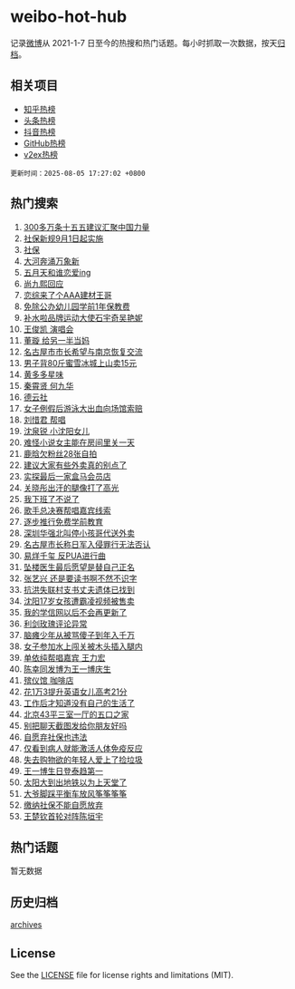 # weibo-hot-hub

记录[微博](https://www.weibo.com)从 2021-1-7 日至今的热搜和热门话题。每小时抓取一次数据，按天[归档](archives)。

## 相关项目

- [知乎热榜](https://github.com/lonnyzhang423/zhihu-hot-hub)
- [头条热榜](https://github.com/lonnyzhang423/toutiao-hot-hub)
- [抖音热榜](https://github.com/lonnyzhang423/douyin-hot-hub)
- [GitHub热榜](https://github.com/lonnyzhang423/github-hot-hub)
- [v2ex热榜](https://github.com/lonnyzhang423/v2ex-hot-hub)


`更新时间：2025-08-05 17:27:02 +0800`

## 热门搜索

1. [300多万条十五五建议汇聚中国力量](https://m.weibo.cn/search?containerid=100103type%3D1%26t%3D10%26q%3D%23300%E5%A4%9A%E4%B8%87%E6%9D%A1%E5%8D%81%E4%BA%94%E4%BA%94%E5%BB%BA%E8%AE%AE%E6%B1%87%E8%81%9A%E4%B8%AD%E5%9B%BD%E5%8A%9B%E9%87%8F%23&stream_entry_id=51&isnewpage=1&extparam=seat%3D1%26pos%3D0%26dgr%3D0%26cate%3D10103%26filter_type%3Drealtimehot%26c_type%3D51%26q%3D%2523300%25E5%25A4%259A%25E4%25B8%2587%25E6%259D%25A1%25E5%258D%2581%25E4%25BA%2594%25E4%25BA%2594%25E5%25BB%25BA%25E8%25AE%25AE%25E6%25B1%2587%25E8%2581%259A%25E4%25B8%25AD%25E5%259B%25BD%25E5%258A%259B%25E9%2587%258F%2523%26stream_entry_id%3D51%26display_time%3D1754386021%26pre_seqid%3D175438602168002303254156)
1. [社保新规9月1日起实施](https://m.weibo.cn/search?containerid=100103type%3D1%26t%3D10%26q%3D%23%E7%A4%BE%E4%BF%9D%E6%96%B0%E8%A7%849%E6%9C%881%E6%97%A5%E8%B5%B7%E5%AE%9E%E6%96%BD%23&stream_entry_id=31&isnewpage=1&extparam=seat%3D1%26band_rank%3D1%26cate%3D5001%26lcate%3D5001%26realpos%3D1%26stream_entry_id%3D31%26pos%3D0%26dgr%3D0%26flag%3D1%26c_type%3D31%26q%3D%2523%25E7%25A4%25BE%25E4%25BF%259D%25E6%2596%25B0%25E8%25A7%25849%25E6%259C%25881%25E6%2597%25A5%25E8%25B5%25B7%25E5%25AE%259E%25E6%2596%25BD%2523%26filter_type%3Drealtimehot%26display_time%3D1754386021%26pre_seqid%3D175438602168002303254156)
1. [社保](https://m.weibo.cn/search?containerid=100103type%3D1%26t%3D10%26q%3D%E7%A4%BE%E4%BF%9D&stream_entry_id=31&isnewpage=1&extparam=seat%3D1%26band_rank%3D2%26cate%3D5001%26lcate%3D5001%26realpos%3D2%26stream_entry_id%3D31%26pos%3D1%26dgr%3D0%26flag%3D2%26c_type%3D31%26q%3D%25E7%25A4%25BE%25E4%25BF%259D%26filter_type%3Drealtimehot%26display_time%3D1754386021%26pre_seqid%3D175438602168002303254156)
1. [大河奔涌万象新](https://m.weibo.cn/search?containerid=100103type%3D1%26t%3D10%26q%3D%23%E5%A4%A7%E6%B2%B3%E5%A5%94%E6%B6%8C%E4%B8%87%E8%B1%A1%E6%96%B0%23&stream_entry_id=31&isnewpage=1&extparam=seat%3D1%26band_rank%3D3%26cate%3D5001%26lcate%3D5001%26realpos%3D3%26stream_entry_id%3D31%26pos%3D2%26dgr%3D0%26flag%3D1%26c_type%3D31%26q%3D%2523%25E5%25A4%25A7%25E6%25B2%25B3%25E5%25A5%2594%25E6%25B6%258C%25E4%25B8%2587%25E8%25B1%25A1%25E6%2596%25B0%2523%26filter_type%3Drealtimehot%26display_time%3D1754386021%26pre_seqid%3D175438602168002303254156)
1. [五月天和谁恋爱ing](https://m.weibo.cn/search?containerid=100103type%3D1%26t%3D10%26q%3D%23%E4%BA%94%E6%9C%88%E5%A4%A9%E5%92%8C%E8%B0%81%E6%81%8B%E7%88%B1ing%23&stream_entry_id=31&isnewpage=1&extparam=seat%3D1%26band_rank%3D4%26adid%3D295754%26lcate%3D5001%26is_ad_pos%3D1%26stream_entry_id%3D31%26topic_ad%3D1%26pos%3D3%26dgr%3D0%26q%3D%2523%25E4%25BA%2594%25E6%259C%2588%25E5%25A4%25A9%25E5%2592%258C%25E8%25B0%2581%25E6%2581%258B%25E7%2588%25B1ing%2523%26cate%3D5001%26c_type%3D31%26filter_type%3Drealtimehot%26display_time%3D1754386021%26pre_seqid%3D175438602168002303254156)
1. [尚九熙回应](https://m.weibo.cn/search?containerid=100103type%3D1%26t%3D10%26q%3D%E5%B0%9A%E4%B9%9D%E7%86%99%E5%9B%9E%E5%BA%94&stream_entry_id=31&isnewpage=1&extparam=seat%3D1%26band_rank%3D4%26cate%3D5001%26lcate%3D5001%26realpos%3D4%26stream_entry_id%3D31%26pos%3D4%26dgr%3D0%26flag%3D2%26c_type%3D31%26q%3D%25E5%25B0%259A%25E4%25B9%259D%25E7%2586%2599%25E5%259B%259E%25E5%25BA%2594%26filter_type%3Drealtimehot%26display_time%3D1754386021%26pre_seqid%3D175438602168002303254156)
1. [恋综来了个AAA建材王哥](https://m.weibo.cn/search?containerid=100103type%3D1%26t%3D10%26q%3D%E6%81%8B%E7%BB%BC%E6%9D%A5%E4%BA%86%E4%B8%AAAAA%E5%BB%BA%E6%9D%90%E7%8E%8B%E5%93%A5&stream_entry_id=31&isnewpage=1&extparam=seat%3D1%26band_rank%3D5%26cate%3D5001%26lcate%3D5001%26realpos%3D5%26stream_entry_id%3D31%26pos%3D5%26dgr%3D0%26flag%3D1%26c_type%3D31%26q%3D%25E6%2581%258B%25E7%25BB%25BC%25E6%259D%25A5%25E4%25BA%2586%25E4%25B8%25AAAAA%25E5%25BB%25BA%25E6%259D%2590%25E7%258E%258B%25E5%2593%25A5%26filter_type%3Drealtimehot%26display_time%3D1754386021%26pre_seqid%3D175438602168002303254156)
1. [免除公办幼儿园学前1年保教费](https://m.weibo.cn/search?containerid=100103type%3D1%26t%3D10%26q%3D%23%E5%85%8D%E9%99%A4%E5%85%AC%E5%8A%9E%E5%B9%BC%E5%84%BF%E5%9B%AD%E5%AD%A6%E5%89%8D1%E5%B9%B4%E4%BF%9D%E6%95%99%E8%B4%B9%23&stream_entry_id=31&isnewpage=1&extparam=seat%3D1%26band_rank%3D6%26cate%3D5001%26lcate%3D5001%26realpos%3D6%26stream_entry_id%3D31%26pos%3D6%26dgr%3D0%26flag%3D1%26c_type%3D31%26q%3D%2523%25E5%2585%258D%25E9%2599%25A4%25E5%2585%25AC%25E5%258A%259E%25E5%25B9%25BC%25E5%2584%25BF%25E5%259B%25AD%25E5%25AD%25A6%25E5%2589%258D1%25E5%25B9%25B4%25E4%25BF%259D%25E6%2595%2599%25E8%25B4%25B9%2523%26filter_type%3Drealtimehot%26display_time%3D1754386021%26pre_seqid%3D175438602168002303254156)
1. [补水啦品牌运动大使石宇奇吴艳妮](https://m.weibo.cn/search?containerid=100103type%3D1%26t%3D10%26q%3D%23%E8%A1%A5%E6%B0%B4%E5%95%A6%E5%93%81%E7%89%8C%E8%BF%90%E5%8A%A8%E5%A4%A7%E4%BD%BF%E7%9F%B3%E5%AE%87%E5%A5%87%E5%90%B4%E8%89%B3%E5%A6%AE%23&stream_entry_id=31&isnewpage=1&extparam=seat%3D1%26band_rank%3D7%26adid%3D295724%26lcate%3D5001%26is_ad_pos%3D1%26stream_entry_id%3D31%26topic_ad%3D1%26pos%3D7%26dgr%3D0%26q%3D%2523%25E8%25A1%25A5%25E6%25B0%25B4%25E5%2595%25A6%25E5%2593%2581%25E7%2589%258C%25E8%25BF%2590%25E5%258A%25A8%25E5%25A4%25A7%25E4%25BD%25BF%25E7%259F%25B3%25E5%25AE%2587%25E5%25A5%2587%25E5%2590%25B4%25E8%2589%25B3%25E5%25A6%25AE%2523%26cate%3D5001%26c_type%3D31%26filter_type%3Drealtimehot%26display_time%3D1754386021%26pre_seqid%3D175438602168002303254156)
1. [王俊凯 演唱会](https://m.weibo.cn/search?containerid=100103type%3D1%26t%3D10%26q%3D%E7%8E%8B%E4%BF%8A%E5%87%AF+%E6%BC%94%E5%94%B1%E4%BC%9A&stream_entry_id=31&isnewpage=1&extparam=seat%3D1%26band_rank%3D7%26cate%3D5001%26lcate%3D5001%26realpos%3D7%26stream_entry_id%3D31%26pos%3D8%26dgr%3D0%26flag%3D0%26c_type%3D31%26q%3D%25E7%258E%258B%25E4%25BF%258A%25E5%2587%25AF%2520%25E6%25BC%2594%25E5%2594%25B1%25E4%25BC%259A%26filter_type%3Drealtimehot%26display_time%3D1754386021%26pre_seqid%3D175438602168002303254156)
1. [董璇 给另一半当妈](https://m.weibo.cn/search?containerid=100103type%3D1%26t%3D10%26q%3D%E8%91%A3%E7%92%87+%E7%BB%99%E5%8F%A6%E4%B8%80%E5%8D%8A%E5%BD%93%E5%A6%88&stream_entry_id=31&isnewpage=1&extparam=seat%3D1%26band_rank%3D8%26cate%3D5001%26lcate%3D5001%26realpos%3D8%26stream_entry_id%3D31%26pos%3D9%26dgr%3D0%26flag%3D1%26c_type%3D31%26q%3D%25E8%2591%25A3%25E7%2592%2587%2520%25E7%25BB%2599%25E5%258F%25A6%25E4%25B8%2580%25E5%258D%258A%25E5%25BD%2593%25E5%25A6%2588%26filter_type%3Drealtimehot%26display_time%3D1754386021%26pre_seqid%3D175438602168002303254156)
1. [名古屋市市长希望与南京恢复交流](https://m.weibo.cn/search?containerid=100103type%3D1%26t%3D10%26q%3D%23%E5%90%8D%E5%8F%A4%E5%B1%8B%E5%B8%82%E5%B8%82%E9%95%BF%E5%B8%8C%E6%9C%9B%E4%B8%8E%E5%8D%97%E4%BA%AC%E6%81%A2%E5%A4%8D%E4%BA%A4%E6%B5%81%23&stream_entry_id=31&isnewpage=1&extparam=seat%3D1%26band_rank%3D9%26cate%3D5001%26lcate%3D5001%26realpos%3D9%26stream_entry_id%3D31%26pos%3D10%26dgr%3D0%26flag%3D0%26c_type%3D31%26q%3D%2523%25E5%2590%258D%25E5%258F%25A4%25E5%25B1%258B%25E5%25B8%2582%25E5%25B8%2582%25E9%2595%25BF%25E5%25B8%258C%25E6%259C%259B%25E4%25B8%258E%25E5%258D%2597%25E4%25BA%25AC%25E6%2581%25A2%25E5%25A4%258D%25E4%25BA%25A4%25E6%25B5%2581%2523%26filter_type%3Drealtimehot%26display_time%3D1754386021%26pre_seqid%3D175438602168002303254156)
1. [男子背80斤蜜雪冰城上山卖15元](https://m.weibo.cn/search?containerid=100103type%3D1%26t%3D10%26q%3D%23%E7%94%B7%E5%AD%90%E8%83%8C80%E6%96%A4%E8%9C%9C%E9%9B%AA%E5%86%B0%E5%9F%8E%E4%B8%8A%E5%B1%B1%E5%8D%9615%E5%85%83%23&stream_entry_id=31&isnewpage=1&extparam=seat%3D1%26band_rank%3D10%26cate%3D5001%26lcate%3D5001%26realpos%3D10%26stream_entry_id%3D31%26pos%3D11%26dgr%3D0%26flag%3D0%26c_type%3D31%26q%3D%2523%25E7%2594%25B7%25E5%25AD%2590%25E8%2583%258C80%25E6%2596%25A4%25E8%259C%259C%25E9%259B%25AA%25E5%2586%25B0%25E5%259F%258E%25E4%25B8%258A%25E5%25B1%25B1%25E5%258D%259615%25E5%2585%2583%2523%26filter_type%3Drealtimehot%26display_time%3D1754386021%26pre_seqid%3D175438602168002303254156)
1. [黄多多星味](https://m.weibo.cn/search?containerid=100103type%3D1%26t%3D10%26q%3D%23%E9%BB%84%E5%A4%9A%E5%A4%9A%E6%98%9F%E5%91%B3%23&stream_entry_id=31&isnewpage=1&extparam=seat%3D1%26band_rank%3D11%26cate%3D5001%26lcate%3D5001%26realpos%3D11%26stream_entry_id%3D31%26pos%3D12%26dgr%3D0%26flag%3D1%26c_type%3D31%26q%3D%2523%25E9%25BB%2584%25E5%25A4%259A%25E5%25A4%259A%25E6%2598%259F%25E5%2591%25B3%2523%26filter_type%3Drealtimehot%26display_time%3D1754386021%26pre_seqid%3D175438602168002303254156)
1. [秦霄贤 何九华](https://m.weibo.cn/search?containerid=100103type%3D1%26t%3D10%26q%3D%E7%A7%A6%E9%9C%84%E8%B4%A4+%E4%BD%95%E4%B9%9D%E5%8D%8E&stream_entry_id=31&isnewpage=1&extparam=seat%3D1%26band_rank%3D12%26cate%3D5001%26lcate%3D5001%26realpos%3D12%26stream_entry_id%3D31%26pos%3D13%26dgr%3D0%26flag%3D0%26c_type%3D31%26q%3D%25E7%25A7%25A6%25E9%259C%2584%25E8%25B4%25A4%2520%25E4%25BD%2595%25E4%25B9%259D%25E5%258D%258E%26filter_type%3Drealtimehot%26display_time%3D1754386021%26pre_seqid%3D175438602168002303254156)
1. [德云社](https://m.weibo.cn/search?containerid=100103type%3D1%26t%3D10%26q%3D%E5%BE%B7%E4%BA%91%E7%A4%BE&stream_entry_id=31&isnewpage=1&extparam=seat%3D1%26band_rank%3D13%26cate%3D5001%26lcate%3D5001%26realpos%3D13%26stream_entry_id%3D31%26pos%3D14%26dgr%3D0%26flag%3D1%26c_type%3D31%26q%3D%25E5%25BE%25B7%25E4%25BA%2591%25E7%25A4%25BE%26filter_type%3Drealtimehot%26display_time%3D1754386021%26pre_seqid%3D175438602168002303254156)
1. [女子例假后游泳大出血向场馆索赔](https://m.weibo.cn/search?containerid=100103type%3D1%26t%3D10%26q%3D%23%E5%A5%B3%E5%AD%90%E4%BE%8B%E5%81%87%E5%90%8E%E6%B8%B8%E6%B3%B3%E5%A4%A7%E5%87%BA%E8%A1%80%E5%90%91%E5%9C%BA%E9%A6%86%E7%B4%A2%E8%B5%94%23&stream_entry_id=31&isnewpage=1&extparam=seat%3D1%26band_rank%3D14%26cate%3D5001%26lcate%3D5001%26realpos%3D14%26stream_entry_id%3D31%26pos%3D15%26dgr%3D0%26flag%3D2%26c_type%3D31%26q%3D%2523%25E5%25A5%25B3%25E5%25AD%2590%25E4%25BE%258B%25E5%2581%2587%25E5%2590%258E%25E6%25B8%25B8%25E6%25B3%25B3%25E5%25A4%25A7%25E5%2587%25BA%25E8%25A1%2580%25E5%2590%2591%25E5%259C%25BA%25E9%25A6%2586%25E7%25B4%25A2%25E8%25B5%2594%2523%26filter_type%3Drealtimehot%26display_time%3D1754386021%26pre_seqid%3D175438602168002303254156)
1. [刘惜君 帮唱](https://m.weibo.cn/search?containerid=100103type%3D1%26t%3D10%26q%3D%E5%88%98%E6%83%9C%E5%90%9B+%E5%B8%AE%E5%94%B1&stream_entry_id=31&isnewpage=1&extparam=seat%3D1%26band_rank%3D15%26cate%3D5001%26lcate%3D5001%26realpos%3D15%26stream_entry_id%3D31%26pos%3D16%26dgr%3D0%26flag%3D1%26c_type%3D31%26q%3D%25E5%2588%2598%25E6%2583%259C%25E5%2590%259B%2520%25E5%25B8%25AE%25E5%2594%25B1%26filter_type%3Drealtimehot%26display_time%3D1754386021%26pre_seqid%3D175438602168002303254156)
1. [沈泉锐 小沈阳女儿](https://m.weibo.cn/search?containerid=100103type%3D1%26t%3D10%26q%3D%E6%B2%88%E6%B3%89%E9%94%90+%E5%B0%8F%E6%B2%88%E9%98%B3%E5%A5%B3%E5%84%BF&stream_entry_id=31&isnewpage=1&extparam=seat%3D1%26band_rank%3D16%26cate%3D5001%26lcate%3D5001%26realpos%3D16%26stream_entry_id%3D31%26pos%3D17%26dgr%3D0%26flag%3D2%26c_type%3D31%26q%3D%25E6%25B2%2588%25E6%25B3%2589%25E9%2594%2590%2520%25E5%25B0%258F%25E6%25B2%2588%25E9%2598%25B3%25E5%25A5%25B3%25E5%2584%25BF%26filter_type%3Drealtimehot%26display_time%3D1754386021%26pre_seqid%3D175438602168002303254156)
1. [难怪小说女主能在房间里关一天](https://m.weibo.cn/search?containerid=100103type%3D1%26t%3D10%26q%3D%E9%9A%BE%E6%80%AA%E5%B0%8F%E8%AF%B4%E5%A5%B3%E4%B8%BB%E8%83%BD%E5%9C%A8%E6%88%BF%E9%97%B4%E9%87%8C%E5%85%B3%E4%B8%80%E5%A4%A9&stream_entry_id=31&isnewpage=1&extparam=seat%3D1%26band_rank%3D17%26cate%3D5001%26lcate%3D5001%26realpos%3D17%26stream_entry_id%3D31%26pos%3D18%26dgr%3D0%26flag%3D1%26c_type%3D31%26q%3D%25E9%259A%25BE%25E6%2580%25AA%25E5%25B0%258F%25E8%25AF%25B4%25E5%25A5%25B3%25E4%25B8%25BB%25E8%2583%25BD%25E5%259C%25A8%25E6%2588%25BF%25E9%2597%25B4%25E9%2587%258C%25E5%2585%25B3%25E4%25B8%2580%25E5%25A4%25A9%26filter_type%3Drealtimehot%26display_time%3D1754386021%26pre_seqid%3D175438602168002303254156)
1. [鹿晗欠粉丝28张自拍](https://m.weibo.cn/search?containerid=100103type%3D1%26t%3D10%26q%3D%23%E9%B9%BF%E6%99%97%E6%AC%A0%E7%B2%89%E4%B8%9D28%E5%BC%A0%E8%87%AA%E6%8B%8D%23&stream_entry_id=31&isnewpage=1&extparam=seat%3D1%26band_rank%3D18%26cate%3D5001%26lcate%3D5001%26realpos%3D18%26stream_entry_id%3D31%26pos%3D19%26dgr%3D0%26flag%3D1%26c_type%3D31%26q%3D%2523%25E9%25B9%25BF%25E6%2599%2597%25E6%25AC%25A0%25E7%25B2%2589%25E4%25B8%259D28%25E5%25BC%25A0%25E8%2587%25AA%25E6%258B%258D%2523%26filter_type%3Drealtimehot%26display_time%3D1754386021%26pre_seqid%3D175438602168002303254156)
1. [建议大家有些外卖真的别点了](https://m.weibo.cn/search?containerid=100103type%3D1%26t%3D10%26q%3D%E5%BB%BA%E8%AE%AE%E5%A4%A7%E5%AE%B6%E6%9C%89%E4%BA%9B%E5%A4%96%E5%8D%96%E7%9C%9F%E7%9A%84%E5%88%AB%E7%82%B9%E4%BA%86&stream_entry_id=31&isnewpage=1&extparam=seat%3D1%26band_rank%3D19%26cate%3D5001%26lcate%3D5001%26realpos%3D19%26stream_entry_id%3D31%26pos%3D20%26dgr%3D0%26flag%3D0%26c_type%3D31%26q%3D%25E5%25BB%25BA%25E8%25AE%25AE%25E5%25A4%25A7%25E5%25AE%25B6%25E6%259C%2589%25E4%25BA%259B%25E5%25A4%2596%25E5%258D%2596%25E7%259C%259F%25E7%259A%2584%25E5%2588%25AB%25E7%2582%25B9%25E4%25BA%2586%26filter_type%3Drealtimehot%26display_time%3D1754386021%26pre_seqid%3D175438602168002303254156)
1. [实探最后一家盒马会员店](https://m.weibo.cn/search?containerid=100103type%3D1%26t%3D10%26q%3D%23%E5%AE%9E%E6%8E%A2%E6%9C%80%E5%90%8E%E4%B8%80%E5%AE%B6%E7%9B%92%E9%A9%AC%E4%BC%9A%E5%91%98%E5%BA%97%23&stream_entry_id=31&isnewpage=1&extparam=seat%3D1%26band_rank%3D20%26cate%3D5001%26lcate%3D5001%26realpos%3D20%26stream_entry_id%3D31%26pos%3D21%26dgr%3D0%26flag%3D1%26c_type%3D31%26q%3D%2523%25E5%25AE%259E%25E6%258E%25A2%25E6%259C%2580%25E5%2590%258E%25E4%25B8%2580%25E5%25AE%25B6%25E7%259B%2592%25E9%25A9%25AC%25E4%25BC%259A%25E5%2591%2598%25E5%25BA%2597%2523%26filter_type%3Drealtimehot%26display_time%3D1754386021%26pre_seqid%3D175438602168002303254156)
1. [关晓彤出汗的腿像打了高光](https://m.weibo.cn/search?containerid=100103type%3D1%26t%3D10%26q%3D%E5%85%B3%E6%99%93%E5%BD%A4%E5%87%BA%E6%B1%97%E7%9A%84%E8%85%BF%E5%83%8F%E6%89%93%E4%BA%86%E9%AB%98%E5%85%89&stream_entry_id=31&isnewpage=1&extparam=seat%3D1%26band_rank%3D21%26cate%3D5001%26lcate%3D5001%26realpos%3D21%26stream_entry_id%3D31%26pos%3D22%26dgr%3D0%26flag%3D1%26c_type%3D31%26q%3D%25E5%2585%25B3%25E6%2599%2593%25E5%25BD%25A4%25E5%2587%25BA%25E6%25B1%2597%25E7%259A%2584%25E8%2585%25BF%25E5%2583%258F%25E6%2589%2593%25E4%25BA%2586%25E9%25AB%2598%25E5%2585%2589%26filter_type%3Drealtimehot%26display_time%3D1754386021%26pre_seqid%3D175438602168002303254156)
1. [我下班了不说了](https://m.weibo.cn/search?containerid=100103type%3D1%26t%3D10%26q%3D%E6%88%91%E4%B8%8B%E7%8F%AD%E4%BA%86%E4%B8%8D%E8%AF%B4%E4%BA%86&stream_entry_id=31&isnewpage=1&extparam=seat%3D1%26band_rank%3D22%26cate%3D5001%26lcate%3D5001%26realpos%3D22%26stream_entry_id%3D31%26pos%3D23%26dgr%3D0%26flag%3D1%26c_type%3D31%26q%3D%25E6%2588%2591%25E4%25B8%258B%25E7%258F%25AD%25E4%25BA%2586%25E4%25B8%258D%25E8%25AF%25B4%25E4%25BA%2586%26filter_type%3Drealtimehot%26display_time%3D1754386021%26pre_seqid%3D175438602168002303254156)
1. [歌手总决赛帮唱嘉宾线索](https://m.weibo.cn/search?containerid=100103type%3D1%26t%3D10%26q%3D%23%E6%AD%8C%E6%89%8B%E6%80%BB%E5%86%B3%E8%B5%9B%E5%B8%AE%E5%94%B1%E5%98%89%E5%AE%BE%E7%BA%BF%E7%B4%A2%23&stream_entry_id=31&isnewpage=1&extparam=seat%3D1%26band_rank%3D23%26cate%3D5001%26lcate%3D5001%26realpos%3D23%26stream_entry_id%3D31%26pos%3D24%26dgr%3D0%26flag%3D0%26c_type%3D31%26q%3D%2523%25E6%25AD%258C%25E6%2589%258B%25E6%2580%25BB%25E5%2586%25B3%25E8%25B5%259B%25E5%25B8%25AE%25E5%2594%25B1%25E5%2598%2589%25E5%25AE%25BE%25E7%25BA%25BF%25E7%25B4%25A2%2523%26filter_type%3Drealtimehot%26display_time%3D1754386021%26pre_seqid%3D175438602168002303254156)
1. [逐步推行免费学前教育](https://m.weibo.cn/search?containerid=100103type%3D1%26t%3D10%26q%3D%23%E9%80%90%E6%AD%A5%E6%8E%A8%E8%A1%8C%E5%85%8D%E8%B4%B9%E5%AD%A6%E5%89%8D%E6%95%99%E8%82%B2%23&stream_entry_id=31&isnewpage=1&extparam=seat%3D1%26band_rank%3D24%26cate%3D5001%26lcate%3D5001%26realpos%3D24%26stream_entry_id%3D31%26pos%3D25%26dgr%3D0%26flag%3D1%26c_type%3D31%26q%3D%2523%25E9%2580%2590%25E6%25AD%25A5%25E6%258E%25A8%25E8%25A1%258C%25E5%2585%258D%25E8%25B4%25B9%25E5%25AD%25A6%25E5%2589%258D%25E6%2595%2599%25E8%2582%25B2%2523%26filter_type%3Drealtimehot%26display_time%3D1754386021%26pre_seqid%3D175438602168002303254156)
1. [深圳华强北叫停小孩哥代送外卖](https://m.weibo.cn/search?containerid=100103type%3D1%26t%3D10%26q%3D%23%E6%B7%B1%E5%9C%B3%E5%8D%8E%E5%BC%BA%E5%8C%97%E5%8F%AB%E5%81%9C%E5%B0%8F%E5%AD%A9%E5%93%A5%E4%BB%A3%E9%80%81%E5%A4%96%E5%8D%96%23&stream_entry_id=31&isnewpage=1&extparam=seat%3D1%26band_rank%3D25%26cate%3D5001%26lcate%3D5001%26realpos%3D25%26stream_entry_id%3D31%26pos%3D26%26dgr%3D0%26flag%3D1%26c_type%3D31%26q%3D%2523%25E6%25B7%25B1%25E5%259C%25B3%25E5%258D%258E%25E5%25BC%25BA%25E5%258C%2597%25E5%258F%25AB%25E5%2581%259C%25E5%25B0%258F%25E5%25AD%25A9%25E5%2593%25A5%25E4%25BB%25A3%25E9%2580%2581%25E5%25A4%2596%25E5%258D%2596%2523%26filter_type%3Drealtimehot%26display_time%3D1754386021%26pre_seqid%3D175438602168002303254156)
1. [名古屋市长称日军入侵罪行无法否认](https://m.weibo.cn/search?containerid=100103type%3D1%26t%3D10%26q%3D%23%E5%90%8D%E5%8F%A4%E5%B1%8B%E5%B8%82%E9%95%BF%E7%A7%B0%E6%97%A5%E5%86%9B%E5%85%A5%E4%BE%B5%E7%BD%AA%E8%A1%8C%E6%97%A0%E6%B3%95%E5%90%A6%E8%AE%A4%23&stream_entry_id=31&isnewpage=1&extparam=seat%3D1%26band_rank%3D26%26cate%3D5001%26lcate%3D5001%26realpos%3D26%26stream_entry_id%3D31%26pos%3D27%26dgr%3D0%26flag%3D1%26c_type%3D31%26q%3D%2523%25E5%2590%258D%25E5%258F%25A4%25E5%25B1%258B%25E5%25B8%2582%25E9%2595%25BF%25E7%25A7%25B0%25E6%2597%25A5%25E5%2586%259B%25E5%2585%25A5%25E4%25BE%25B5%25E7%25BD%25AA%25E8%25A1%258C%25E6%2597%25A0%25E6%25B3%2595%25E5%2590%25A6%25E8%25AE%25A4%2523%26filter_type%3Drealtimehot%26display_time%3D1754386021%26pre_seqid%3D175438602168002303254156)
1. [易烊千玺 反PUA进行曲](https://m.weibo.cn/search?containerid=100103type%3D1%26t%3D10%26q%3D%E6%98%93%E7%83%8A%E5%8D%83%E7%8E%BA+%E5%8F%8DPUA%E8%BF%9B%E8%A1%8C%E6%9B%B2&stream_entry_id=31&isnewpage=1&extparam=seat%3D1%26band_rank%3D27%26cate%3D5001%26lcate%3D5001%26realpos%3D27%26stream_entry_id%3D31%26pos%3D28%26dgr%3D0%26flag%3D1%26c_type%3D31%26q%3D%25E6%2598%2593%25E7%2583%258A%25E5%258D%2583%25E7%258E%25BA%2520%25E5%258F%258DPUA%25E8%25BF%259B%25E8%25A1%258C%25E6%259B%25B2%26filter_type%3Drealtimehot%26display_time%3D1754386021%26pre_seqid%3D175438602168002303254156)
1. [坠楼医生最后愿望是替自己正名](https://m.weibo.cn/search?containerid=100103type%3D1%26t%3D10%26q%3D%23%E5%9D%A0%E6%A5%BC%E5%8C%BB%E7%94%9F%E6%9C%80%E5%90%8E%E6%84%BF%E6%9C%9B%E6%98%AF%E6%9B%BF%E8%87%AA%E5%B7%B1%E6%AD%A3%E5%90%8D%23&stream_entry_id=31&isnewpage=1&extparam=seat%3D1%26band_rank%3D28%26cate%3D5001%26lcate%3D5001%26realpos%3D28%26stream_entry_id%3D31%26pos%3D29%26dgr%3D0%26flag%3D0%26c_type%3D31%26q%3D%2523%25E5%259D%25A0%25E6%25A5%25BC%25E5%258C%25BB%25E7%2594%259F%25E6%259C%2580%25E5%2590%258E%25E6%2584%25BF%25E6%259C%259B%25E6%2598%25AF%25E6%259B%25BF%25E8%2587%25AA%25E5%25B7%25B1%25E6%25AD%25A3%25E5%2590%258D%2523%26filter_type%3Drealtimehot%26display_time%3D1754386021%26pre_seqid%3D175438602168002303254156)
1. [张艺兴 还是要读书啊不然不识字](https://m.weibo.cn/search?containerid=100103type%3D1%26t%3D10%26q%3D%E5%BC%A0%E8%89%BA%E5%85%B4+%E8%BF%98%E6%98%AF%E8%A6%81%E8%AF%BB%E4%B9%A6%E5%95%8A%E4%B8%8D%E7%84%B6%E4%B8%8D%E8%AF%86%E5%AD%97&stream_entry_id=31&isnewpage=1&extparam=seat%3D1%26band_rank%3D29%26cate%3D5001%26lcate%3D5001%26realpos%3D29%26stream_entry_id%3D31%26pos%3D30%26dgr%3D0%26flag%3D1%26c_type%3D31%26q%3D%25E5%25BC%25A0%25E8%2589%25BA%25E5%2585%25B4%2520%25E8%25BF%2598%25E6%2598%25AF%25E8%25A6%2581%25E8%25AF%25BB%25E4%25B9%25A6%25E5%2595%258A%25E4%25B8%258D%25E7%2584%25B6%25E4%25B8%258D%25E8%25AF%2586%25E5%25AD%2597%26filter_type%3Drealtimehot%26display_time%3D1754386021%26pre_seqid%3D175438602168002303254156)
1. [抗洪失联村支书丈夫遗体已找到](https://m.weibo.cn/search?containerid=100103type%3D1%26t%3D10%26q%3D%23%E6%8A%97%E6%B4%AA%E5%A4%B1%E8%81%94%E6%9D%91%E6%94%AF%E4%B9%A6%E4%B8%88%E5%A4%AB%E9%81%97%E4%BD%93%E5%B7%B2%E6%89%BE%E5%88%B0%23&stream_entry_id=31&isnewpage=1&extparam=seat%3D1%26band_rank%3D30%26cate%3D5001%26lcate%3D5001%26realpos%3D30%26stream_entry_id%3D31%26pos%3D31%26dgr%3D0%26flag%3D1%26c_type%3D31%26q%3D%2523%25E6%258A%2597%25E6%25B4%25AA%25E5%25A4%25B1%25E8%2581%2594%25E6%259D%2591%25E6%2594%25AF%25E4%25B9%25A6%25E4%25B8%2588%25E5%25A4%25AB%25E9%2581%2597%25E4%25BD%2593%25E5%25B7%25B2%25E6%2589%25BE%25E5%2588%25B0%2523%26filter_type%3Drealtimehot%26display_time%3D1754386021%26pre_seqid%3D175438602168002303254156)
1. [沈阳17岁女孩遭霸凌视频被售卖](https://m.weibo.cn/search?containerid=100103type%3D1%26t%3D10%26q%3D%23%E6%B2%88%E9%98%B317%E5%B2%81%E5%A5%B3%E5%AD%A9%E9%81%AD%E9%9C%B8%E5%87%8C%E8%A7%86%E9%A2%91%E8%A2%AB%E5%94%AE%E5%8D%96%23&stream_entry_id=31&isnewpage=1&extparam=seat%3D1%26band_rank%3D31%26cate%3D5001%26lcate%3D5001%26realpos%3D31%26stream_entry_id%3D31%26pos%3D32%26dgr%3D0%26flag%3D0%26c_type%3D31%26q%3D%2523%25E6%25B2%2588%25E9%2598%25B317%25E5%25B2%2581%25E5%25A5%25B3%25E5%25AD%25A9%25E9%2581%25AD%25E9%259C%25B8%25E5%2587%258C%25E8%25A7%2586%25E9%25A2%2591%25E8%25A2%25AB%25E5%2594%25AE%25E5%258D%2596%2523%26filter_type%3Drealtimehot%26display_time%3D1754386021%26pre_seqid%3D175438602168002303254156)
1. [我的学信网以后不会再更新了](https://m.weibo.cn/search?containerid=100103type%3D1%26t%3D10%26q%3D%E6%88%91%E7%9A%84%E5%AD%A6%E4%BF%A1%E7%BD%91%E4%BB%A5%E5%90%8E%E4%B8%8D%E4%BC%9A%E5%86%8D%E6%9B%B4%E6%96%B0%E4%BA%86&stream_entry_id=31&isnewpage=1&extparam=seat%3D1%26band_rank%3D32%26cate%3D5001%26lcate%3D5001%26realpos%3D32%26stream_entry_id%3D31%26pos%3D33%26dgr%3D0%26flag%3D1%26c_type%3D31%26q%3D%25E6%2588%2591%25E7%259A%2584%25E5%25AD%25A6%25E4%25BF%25A1%25E7%25BD%2591%25E4%25BB%25A5%25E5%2590%258E%25E4%25B8%258D%25E4%25BC%259A%25E5%2586%258D%25E6%259B%25B4%25E6%2596%25B0%25E4%25BA%2586%26filter_type%3Drealtimehot%26display_time%3D1754386021%26pre_seqid%3D175438602168002303254156)
1. [利剑玫瑰评论异常](https://m.weibo.cn/search?containerid=100103type%3D1%26t%3D10%26q%3D%23%E5%88%A9%E5%89%91%E7%8E%AB%E7%91%B0%E8%AF%84%E8%AE%BA%E5%BC%82%E5%B8%B8%23&stream_entry_id=31&isnewpage=1&extparam=seat%3D1%26band_rank%3D33%26cate%3D5001%26lcate%3D5001%26realpos%3D33%26stream_entry_id%3D31%26pos%3D34%26dgr%3D0%26flag%3D0%26c_type%3D31%26q%3D%2523%25E5%2588%25A9%25E5%2589%2591%25E7%258E%25AB%25E7%2591%25B0%25E8%25AF%2584%25E8%25AE%25BA%25E5%25BC%2582%25E5%25B8%25B8%2523%26filter_type%3Drealtimehot%26display_time%3D1754386021%26pre_seqid%3D175438602168002303254156)
1. [脑瘫少年从被骂傻子到年入千万](https://m.weibo.cn/search?containerid=100103type%3D1%26t%3D10%26q%3D%23%E8%84%91%E7%98%AB%E5%B0%91%E5%B9%B4%E4%BB%8E%E8%A2%AB%E9%AA%82%E5%82%BB%E5%AD%90%E5%88%B0%E5%B9%B4%E5%85%A5%E5%8D%83%E4%B8%87%23&stream_entry_id=31&isnewpage=1&extparam=seat%3D1%26band_rank%3D34%26cate%3D5001%26lcate%3D5001%26realpos%3D34%26stream_entry_id%3D31%26pos%3D35%26dgr%3D0%26flag%3D1%26c_type%3D31%26q%3D%2523%25E8%2584%2591%25E7%2598%25AB%25E5%25B0%2591%25E5%25B9%25B4%25E4%25BB%258E%25E8%25A2%25AB%25E9%25AA%2582%25E5%2582%25BB%25E5%25AD%2590%25E5%2588%25B0%25E5%25B9%25B4%25E5%2585%25A5%25E5%258D%2583%25E4%25B8%2587%2523%26filter_type%3Drealtimehot%26display_time%3D1754386021%26pre_seqid%3D175438602168002303254156)
1. [女子参加水上闯关被木头插入腿内](https://m.weibo.cn/search?containerid=100103type%3D1%26t%3D10%26q%3D%23%E5%A5%B3%E5%AD%90%E5%8F%82%E5%8A%A0%E6%B0%B4%E4%B8%8A%E9%97%AF%E5%85%B3%E8%A2%AB%E6%9C%A8%E5%A4%B4%E6%8F%92%E5%85%A5%E8%85%BF%E5%86%85%23&stream_entry_id=31&isnewpage=1&extparam=seat%3D1%26band_rank%3D35%26cate%3D5001%26lcate%3D5001%26realpos%3D35%26stream_entry_id%3D31%26pos%3D36%26dgr%3D0%26flag%3D0%26c_type%3D31%26q%3D%2523%25E5%25A5%25B3%25E5%25AD%2590%25E5%258F%2582%25E5%258A%25A0%25E6%25B0%25B4%25E4%25B8%258A%25E9%2597%25AF%25E5%2585%25B3%25E8%25A2%25AB%25E6%259C%25A8%25E5%25A4%25B4%25E6%258F%2592%25E5%2585%25A5%25E8%2585%25BF%25E5%2586%2585%2523%26filter_type%3Drealtimehot%26display_time%3D1754386021%26pre_seqid%3D175438602168002303254156)
1. [单依纯帮唱嘉宾 王力宏](https://m.weibo.cn/search?containerid=100103type%3D1%26t%3D10%26q%3D%E5%8D%95%E4%BE%9D%E7%BA%AF%E5%B8%AE%E5%94%B1%E5%98%89%E5%AE%BE+%E7%8E%8B%E5%8A%9B%E5%AE%8F&stream_entry_id=31&isnewpage=1&extparam=seat%3D1%26band_rank%3D36%26cate%3D5001%26lcate%3D5001%26realpos%3D36%26stream_entry_id%3D31%26pos%3D37%26dgr%3D0%26flag%3D1%26c_type%3D31%26q%3D%25E5%258D%2595%25E4%25BE%259D%25E7%25BA%25AF%25E5%25B8%25AE%25E5%2594%25B1%25E5%2598%2589%25E5%25AE%25BE%2520%25E7%258E%258B%25E5%258A%259B%25E5%25AE%258F%26filter_type%3Drealtimehot%26display_time%3D1754386021%26pre_seqid%3D175438602168002303254156)
1. [陈幸同发博为王一博庆生](https://m.weibo.cn/search?containerid=100103type%3D1%26t%3D10%26q%3D%23%E9%99%88%E5%B9%B8%E5%90%8C%E5%8F%91%E5%8D%9A%E4%B8%BA%E7%8E%8B%E4%B8%80%E5%8D%9A%E5%BA%86%E7%94%9F%23&stream_entry_id=31&isnewpage=1&extparam=seat%3D1%26band_rank%3D37%26cate%3D5001%26lcate%3D5001%26realpos%3D37%26stream_entry_id%3D31%26pos%3D38%26dgr%3D0%26flag%3D1%26c_type%3D31%26q%3D%2523%25E9%2599%2588%25E5%25B9%25B8%25E5%2590%258C%25E5%258F%2591%25E5%258D%259A%25E4%25B8%25BA%25E7%258E%258B%25E4%25B8%2580%25E5%258D%259A%25E5%25BA%2586%25E7%2594%259F%2523%26filter_type%3Drealtimehot%26display_time%3D1754386021%26pre_seqid%3D175438602168002303254156)
1. [殡仪馆 咖啡店](https://m.weibo.cn/search?containerid=100103type%3D1%26t%3D10%26q%3D%E6%AE%A1%E4%BB%AA%E9%A6%86+%E5%92%96%E5%95%A1%E5%BA%97&stream_entry_id=31&isnewpage=1&extparam=seat%3D1%26band_rank%3D38%26cate%3D5001%26lcate%3D5001%26realpos%3D38%26stream_entry_id%3D31%26pos%3D39%26dgr%3D0%26flag%3D1%26c_type%3D31%26q%3D%25E6%25AE%25A1%25E4%25BB%25AA%25E9%25A6%2586%2520%25E5%2592%2596%25E5%2595%25A1%25E5%25BA%2597%26filter_type%3Drealtimehot%26display_time%3D1754386021%26pre_seqid%3D175438602168002303254156)
1. [花1万3提升英语女儿高考21分](https://m.weibo.cn/search?containerid=100103type%3D1%26t%3D10%26q%3D%23%E8%8A%B11%E4%B8%873%E6%8F%90%E5%8D%87%E8%8B%B1%E8%AF%AD%E5%A5%B3%E5%84%BF%E9%AB%98%E8%80%8321%E5%88%86%23&stream_entry_id=31&isnewpage=1&extparam=seat%3D1%26band_rank%3D39%26cate%3D5001%26lcate%3D5001%26realpos%3D39%26stream_entry_id%3D31%26pos%3D40%26dgr%3D0%26flag%3D1%26c_type%3D31%26q%3D%2523%25E8%258A%25B11%25E4%25B8%25873%25E6%258F%2590%25E5%258D%2587%25E8%258B%25B1%25E8%25AF%25AD%25E5%25A5%25B3%25E5%2584%25BF%25E9%25AB%2598%25E8%2580%258321%25E5%2588%2586%2523%26filter_type%3Drealtimehot%26display_time%3D1754386021%26pre_seqid%3D175438602168002303254156)
1. [工作后才知道没有自己的生活了](https://m.weibo.cn/search?containerid=100103type%3D1%26t%3D10%26q%3D%E5%B7%A5%E4%BD%9C%E5%90%8E%E6%89%8D%E7%9F%A5%E9%81%93%E6%B2%A1%E6%9C%89%E8%87%AA%E5%B7%B1%E7%9A%84%E7%94%9F%E6%B4%BB%E4%BA%86&stream_entry_id=31&isnewpage=1&extparam=seat%3D1%26band_rank%3D40%26cate%3D5001%26lcate%3D5001%26realpos%3D40%26stream_entry_id%3D31%26pos%3D41%26dgr%3D0%26flag%3D1%26c_type%3D31%26q%3D%25E5%25B7%25A5%25E4%25BD%259C%25E5%2590%258E%25E6%2589%258D%25E7%259F%25A5%25E9%2581%2593%25E6%25B2%25A1%25E6%259C%2589%25E8%2587%25AA%25E5%25B7%25B1%25E7%259A%2584%25E7%2594%259F%25E6%25B4%25BB%25E4%25BA%2586%26filter_type%3Drealtimehot%26display_time%3D1754386021%26pre_seqid%3D175438602168002303254156)
1. [北京43平三室一厅的五口之家](https://m.weibo.cn/search?containerid=100103type%3D1%26t%3D10%26q%3D%E5%8C%97%E4%BA%AC43%E5%B9%B3%E4%B8%89%E5%AE%A4%E4%B8%80%E5%8E%85%E7%9A%84%E4%BA%94%E5%8F%A3%E4%B9%8B%E5%AE%B6&stream_entry_id=31&isnewpage=1&extparam=seat%3D1%26band_rank%3D41%26cate%3D5001%26lcate%3D5001%26realpos%3D41%26stream_entry_id%3D31%26pos%3D42%26dgr%3D0%26flag%3D1%26c_type%3D31%26q%3D%25E5%258C%2597%25E4%25BA%25AC43%25E5%25B9%25B3%25E4%25B8%2589%25E5%25AE%25A4%25E4%25B8%2580%25E5%258E%2585%25E7%259A%2584%25E4%25BA%2594%25E5%258F%25A3%25E4%25B9%258B%25E5%25AE%25B6%26filter_type%3Drealtimehot%26display_time%3D1754386021%26pre_seqid%3D175438602168002303254156)
1. [别把聊天截图发给你朋友好吗](https://m.weibo.cn/search?containerid=100103type%3D1%26t%3D10%26q%3D%E5%88%AB%E6%8A%8A%E8%81%8A%E5%A4%A9%E6%88%AA%E5%9B%BE%E5%8F%91%E7%BB%99%E4%BD%A0%E6%9C%8B%E5%8F%8B%E5%A5%BD%E5%90%97&stream_entry_id=31&isnewpage=1&extparam=seat%3D1%26band_rank%3D42%26cate%3D5001%26lcate%3D5001%26realpos%3D42%26stream_entry_id%3D31%26pos%3D43%26dgr%3D0%26flag%3D1%26c_type%3D31%26q%3D%25E5%2588%25AB%25E6%258A%258A%25E8%2581%258A%25E5%25A4%25A9%25E6%2588%25AA%25E5%259B%25BE%25E5%258F%2591%25E7%25BB%2599%25E4%25BD%25A0%25E6%259C%258B%25E5%258F%258B%25E5%25A5%25BD%25E5%2590%2597%26filter_type%3Drealtimehot%26display_time%3D1754386021%26pre_seqid%3D175438602168002303254156)
1. [自愿弃社保也违法](https://m.weibo.cn/search?containerid=100103type%3D1%26t%3D10%26q%3D%23%E8%87%AA%E6%84%BF%E5%BC%83%E7%A4%BE%E4%BF%9D%E4%B9%9F%E8%BF%9D%E6%B3%95%23&stream_entry_id=31&isnewpage=1&extparam=seat%3D1%26band_rank%3D43%26cate%3D5001%26lcate%3D5001%26realpos%3D43%26stream_entry_id%3D31%26pos%3D44%26dgr%3D0%26flag%3D1%26c_type%3D31%26q%3D%2523%25E8%2587%25AA%25E6%2584%25BF%25E5%25BC%2583%25E7%25A4%25BE%25E4%25BF%259D%25E4%25B9%259F%25E8%25BF%259D%25E6%25B3%2595%2523%26filter_type%3Drealtimehot%26display_time%3D1754386021%26pre_seqid%3D175438602168002303254156)
1. [仅看到病人就能激活人体免疫反应](https://m.weibo.cn/search?containerid=100103type%3D1%26t%3D10%26q%3D%23%E4%BB%85%E7%9C%8B%E5%88%B0%E7%97%85%E4%BA%BA%E5%B0%B1%E8%83%BD%E6%BF%80%E6%B4%BB%E4%BA%BA%E4%BD%93%E5%85%8D%E7%96%AB%E5%8F%8D%E5%BA%94%23&stream_entry_id=31&isnewpage=1&extparam=seat%3D1%26band_rank%3D44%26cate%3D5001%26lcate%3D5001%26realpos%3D44%26stream_entry_id%3D31%26pos%3D45%26dgr%3D0%26flag%3D1%26c_type%3D31%26q%3D%2523%25E4%25BB%2585%25E7%259C%258B%25E5%2588%25B0%25E7%2597%2585%25E4%25BA%25BA%25E5%25B0%25B1%25E8%2583%25BD%25E6%25BF%2580%25E6%25B4%25BB%25E4%25BA%25BA%25E4%25BD%2593%25E5%2585%258D%25E7%2596%25AB%25E5%258F%258D%25E5%25BA%2594%2523%26filter_type%3Drealtimehot%26display_time%3D1754386021%26pre_seqid%3D175438602168002303254156)
1. [失去购物欲的年轻人爱上了捡垃圾](https://m.weibo.cn/search?containerid=100103type%3D1%26t%3D10%26q%3D%E5%A4%B1%E5%8E%BB%E8%B4%AD%E7%89%A9%E6%AC%B2%E7%9A%84%E5%B9%B4%E8%BD%BB%E4%BA%BA%E7%88%B1%E4%B8%8A%E4%BA%86%E6%8D%A1%E5%9E%83%E5%9C%BE&stream_entry_id=31&isnewpage=1&extparam=seat%3D1%26band_rank%3D45%26cate%3D5001%26lcate%3D5001%26realpos%3D45%26stream_entry_id%3D31%26pos%3D46%26dgr%3D0%26flag%3D1%26c_type%3D31%26q%3D%25E5%25A4%25B1%25E5%258E%25BB%25E8%25B4%25AD%25E7%2589%25A9%25E6%25AC%25B2%25E7%259A%2584%25E5%25B9%25B4%25E8%25BD%25BB%25E4%25BA%25BA%25E7%2588%25B1%25E4%25B8%258A%25E4%25BA%2586%25E6%258D%25A1%25E5%259E%2583%25E5%259C%25BE%26filter_type%3Drealtimehot%26display_time%3D1754386021%26pre_seqid%3D175438602168002303254156)
1. [王一博生日登泰趋第一](https://m.weibo.cn/search?containerid=100103type%3D1%26t%3D10%26q%3D%23%E7%8E%8B%E4%B8%80%E5%8D%9A%E7%94%9F%E6%97%A5%E7%99%BB%E6%B3%B0%E8%B6%8B%E7%AC%AC%E4%B8%80%23&stream_entry_id=31&isnewpage=1&extparam=seat%3D1%26band_rank%3D46%26cate%3D5001%26lcate%3D5001%26realpos%3D46%26stream_entry_id%3D31%26pos%3D47%26dgr%3D0%26flag%3D1%26c_type%3D31%26q%3D%2523%25E7%258E%258B%25E4%25B8%2580%25E5%258D%259A%25E7%2594%259F%25E6%2597%25A5%25E7%2599%25BB%25E6%25B3%25B0%25E8%25B6%258B%25E7%25AC%25AC%25E4%25B8%2580%2523%26filter_type%3Drealtimehot%26display_time%3D1754386021%26pre_seqid%3D175438602168002303254156)
1. [太阳大到出地铁以为上天堂了](https://m.weibo.cn/search?containerid=100103type%3D1%26t%3D10%26q%3D%E5%A4%AA%E9%98%B3%E5%A4%A7%E5%88%B0%E5%87%BA%E5%9C%B0%E9%93%81%E4%BB%A5%E4%B8%BA%E4%B8%8A%E5%A4%A9%E5%A0%82%E4%BA%86&stream_entry_id=31&isnewpage=1&extparam=seat%3D1%26band_rank%3D47%26cate%3D5001%26lcate%3D5001%26realpos%3D47%26stream_entry_id%3D31%26pos%3D48%26dgr%3D0%26flag%3D1%26c_type%3D31%26q%3D%25E5%25A4%25AA%25E9%2598%25B3%25E5%25A4%25A7%25E5%2588%25B0%25E5%2587%25BA%25E5%259C%25B0%25E9%2593%2581%25E4%25BB%25A5%25E4%25B8%25BA%25E4%25B8%258A%25E5%25A4%25A9%25E5%25A0%2582%25E4%25BA%2586%26filter_type%3Drealtimehot%26display_time%3D1754386021%26pre_seqid%3D175438602168002303254156)
1. [大爷脚踩平衡车放风筝筝筝筝](https://m.weibo.cn/search?containerid=100103type%3D1%26t%3D10%26q%3D%23%E5%A4%A7%E7%88%B7%E8%84%9A%E8%B8%A9%E5%B9%B3%E8%A1%A1%E8%BD%A6%E6%94%BE%E9%A3%8E%E7%AD%9D%E7%AD%9D%E7%AD%9D%E7%AD%9D%23&stream_entry_id=31&isnewpage=1&extparam=seat%3D1%26band_rank%3D48%26cate%3D5001%26lcate%3D5001%26realpos%3D48%26stream_entry_id%3D31%26pos%3D49%26dgr%3D0%26flag%3D1%26c_type%3D31%26q%3D%2523%25E5%25A4%25A7%25E7%2588%25B7%25E8%2584%259A%25E8%25B8%25A9%25E5%25B9%25B3%25E8%25A1%25A1%25E8%25BD%25A6%25E6%2594%25BE%25E9%25A3%258E%25E7%25AD%259D%25E7%25AD%259D%25E7%25AD%259D%25E7%25AD%259D%2523%26filter_type%3Drealtimehot%26display_time%3D1754386021%26pre_seqid%3D175438602168002303254156)
1. [缴纳社保不能自愿放弃](https://m.weibo.cn/search?containerid=100103type%3D1%26t%3D10%26q%3D%23%E7%BC%B4%E7%BA%B3%E7%A4%BE%E4%BF%9D%E4%B8%8D%E8%83%BD%E8%87%AA%E6%84%BF%E6%94%BE%E5%BC%83%23&stream_entry_id=31&isnewpage=1&extparam=seat%3D1%26band_rank%3D49%26cate%3D5001%26lcate%3D5001%26realpos%3D49%26stream_entry_id%3D31%26pos%3D50%26dgr%3D0%26flag%3D0%26c_type%3D31%26q%3D%2523%25E7%25BC%25B4%25E7%25BA%25B3%25E7%25A4%25BE%25E4%25BF%259D%25E4%25B8%258D%25E8%2583%25BD%25E8%2587%25AA%25E6%2584%25BF%25E6%2594%25BE%25E5%25BC%2583%2523%26filter_type%3Drealtimehot%26display_time%3D1754386021%26pre_seqid%3D175438602168002303254156)
1. [王楚钦首轮对阵陈垣宇](https://m.weibo.cn/search?containerid=100103type%3D1%26t%3D10%26q%3D%23%E7%8E%8B%E6%A5%9A%E9%92%A6%E9%A6%96%E8%BD%AE%E5%AF%B9%E9%98%B5%E9%99%88%E5%9E%A3%E5%AE%87%23&stream_entry_id=31&isnewpage=1&extparam=seat%3D1%26band_rank%3D50%26cate%3D5001%26lcate%3D5001%26realpos%3D50%26stream_entry_id%3D31%26pos%3D51%26dgr%3D0%26flag%3D1%26c_type%3D31%26q%3D%2523%25E7%258E%258B%25E6%25A5%259A%25E9%2592%25A6%25E9%25A6%2596%25E8%25BD%25AE%25E5%25AF%25B9%25E9%2598%25B5%25E9%2599%2588%25E5%259E%25A3%25E5%25AE%2587%2523%26filter_type%3Drealtimehot%26display_time%3D1754386021%26pre_seqid%3D175438602168002303254156)

## 热门话题

暂无数据

## 历史归档

[archives](archives)

## License

See the [LICENSE](LICENSE) file for license rights and limitations (MIT).
